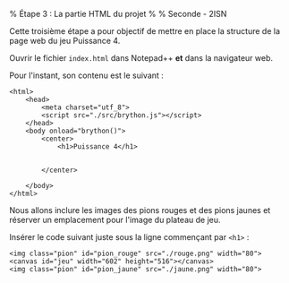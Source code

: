 % Étape 3 : La partie HTML du projet
%
% Seconde - 2ISN

Cette troisième étape a pour objectif de mettre en place la structure de la page web du jeu Puissance 4.

Ouvrir le fichier `index.html` dans Notepad++ **et** dans la navigateur web.

Pour l'instant, son contenu est le suivant : 

~~~~~~~{.html}
<html>
	<head>
		<meta charset="utf_8">
		<script src="./src/brython.js"></script>
	</head>
	<body onload="brython()">
		<center>
			<h1>Puissance 4</h1>
			
			
		</center>

	</body>
</html>
~~~~~~~

Nous allons inclure les images des pions rouges et des pions jaunes et réserver un emplacement pour l'image du plateau de jeu.

Insérer le code suivant juste sous la ligne commençant par `<h1>` : 

~~~~~~~{.html}
<img class="pion" id="pion_rouge" src="./rouge.png" width="80">
<canvas id="jeu" width="602" height="516"></canvas>
<img class="pion" id="pion_jaune" src="./jaune.png" width="80">
~~~~~~~